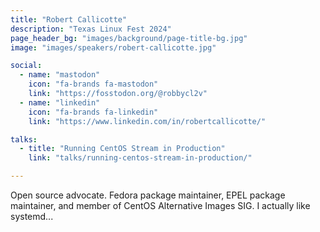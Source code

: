 ```yaml
---
title: "Robert Callicotte"
description: "Texas Linux Fest 2024"
page_header_bg: "images/background/page-title-bg.jpg"
image: "images/speakers/robert-callicotte.jpg"

social:
  - name: "mastodon"
    icon: "fa-brands fa-mastodon"
    link: "https://fosstodon.org/@robbycl2v"
  - name: "linkedin"
    icon: "fa-brands fa-linkedin"
    link: "https://www.linkedin.com/in/robertcallicotte/"

talks:
  - title: "Running CentOS Stream in Production"
    link: "talks/running-centos-stream-in-production/"

---
```


Open source advocate. Fedora package maintainer, EPEL package maintainer, and
member of CentOS Alternative Images SIG. I actually like systemd...
